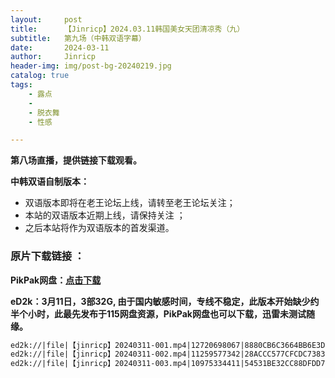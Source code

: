 ```yaml
---
layout:     post
title:      【Jinricp】2024.03.11韩国美女天团清凉秀（九）
subtitle:   第九场（中韩双语字幕）
date:       2024-03-11
author:     Jinricp
header-img: img/post-bg-20240219.jpg
catalog: true
tags:
    - 露点
    - 
    - 脱衣舞
    - 性感

---
```


**第八场直播，提供链接下载观看。**

**中韩双语自制版本：**

+ 双语版本即将在老王论坛上线，请转至老王论坛关注；
+ 本站的双语版本近期上线，请保持关注 ；
+ 之后本站将作为双语版本的首发渠道。

### 原片下载链接 ：

**PikPak网盘：[点击下载](https://mypikpak.com/s/VNspxWF7ok4C6Git-JQ71_Eyo1)**

**eD2k：3月11日，3部32G, 由于国内敏感时间，专线不稳定，此版本开始缺少约半个小时，此最先发布于115网盘资源，PikPak网盘也可以下载，迅雷未测试随缘。**

```txt
ed2k://|file|【jinricp】20240311-001.mp4|12720698067|8880CB6C3664BB6E3DB5FF441C44470F|/  
ed2k://|file|【jinricp】20240311-002.mp4|11259577342|28ACCC577CFCDC7383F33F1E6472AA2A|/  
ed2k://|file|【jinricp】20240311-003.mp4|10975334411|54531BE32CC88DFDD7FD013A9F3C8AF3|/
```


